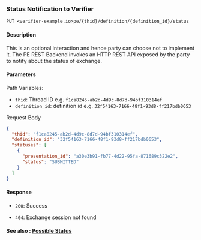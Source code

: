 ### Status Notification to Verifier

`PUT <verifier-example.io>pe/{thid}/definition/{definition_id}/status`


#### Description

This is an optional interaction and hence party can choose not to implement it. The PE REST Backend invokes an HTTP REST API exposed by the party to notify about the status of exchange.

#### Parameters

Path Variables:
* `thid`: Thread ID e.g. `f1ca8245-ab2d-4d9c-8d7d-94bf310314ef`
* `definition_id`: definition id e.g. `32f54163-7166-48f1-93d8-ff217bdb0653`

Request Body

```json
{
  "thid": "f1ca8245-ab2d-4d9c-8d7d-94bf310314ef",
  "definition_id": "32f54163-7166-48f1-93d8-ff217bdb0653",
  "statuses": [
    {
      "presentation_id": "a30e3b91-fb77-4d22-95fa-871689c322e2",
      "status": "SUBMITTED"
    }
  ]
}
```

#### Response

* `200`: Success

* `404`: Exchange session not found

#### See also : [Possible Status](../statuses.md)
